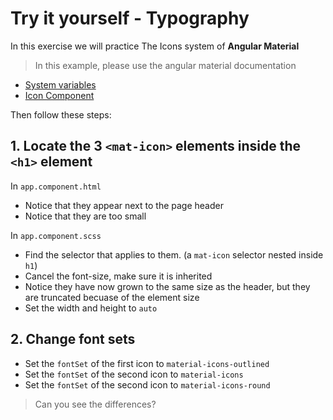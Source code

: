 # Try it yourself - Typography
In this exercise we will practice The Icons system of **Angular Material**

> In this example, please use the angular material documentation 
* [System variables](https://material.angular.io/guide/system-variables)
* [Icon Component](https://material.angular.io/components/icon/overview)

Then follow these steps: 

## 1. Locate the 3 `<mat-icon>` elements inside the `<h1>` element
In `app.component.html`
- Notice that they appear next to the page header
- Notice that they are too small

In `app.component.scss`
- Find the selector that applies to them. (a `mat-icon` selector nested inside `h1`)
- Cancel the font-size, make sure it is inherited 
- Notice they have now grown to the same size as the header, but they are truncated becuase of the element size
- Set the width and height to `auto`

## 2. Change font sets
- Set the `fontSet` of the first icon to `material-icons-outlined`
- Set the `fontSet` of the second icon to `material-icons`
- Set the `fontSet` of the second icon to `material-icons-round`
>Can you see the differences?

